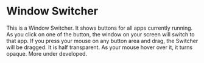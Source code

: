 # Window Switcher
This is a Window Switcher.
It shows buttons for all apps currently running.
As you click on one of the button, the window on your screen will switch to that app.
If you press your mouse on any button area and drag, the Switcher will be dragged.
It is half transparent. As your mouse hover over it, it turns opaque.
More under developed.
